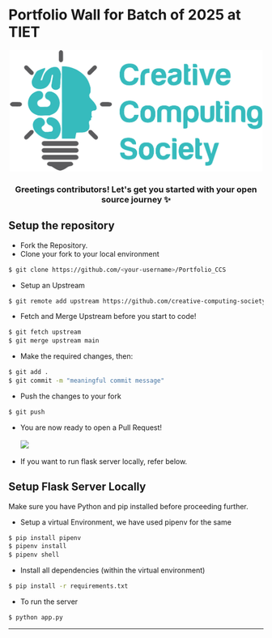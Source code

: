 
# Portfolio Wall for Batch of 2025 at TIET
   <div align='center'>
   <img src ="./static/Traced-Logo_1.png" width="500px">
   
   ### Greetings contributors! Let's get you started with your open source journey ✨
   </div>
   


## Setup the repository <br>


   - Fork the Repository.
   - Clone your fork to your local environment
   ```bash
   $ git clone https://github.com/<your-username>/Portfolio_CCS 
   ```
   - Setup an Upstream
   ```bash
   $ git remote add upstream https://github.com/creative-computing-society/Portfolio_CCS
   ```
   - Fetch and Merge Upstream before you start to code!
   ```bash
   $ git fetch upstream
   $ git merge upstream main
   ```
   - Make the required changes, then:
   ```bash
   $ git add .
   $ git commit -m "meaningful commit message"
   ```
   - Push the changes to your fork
   ```bash
   $ git push
   ```
   - You are now ready to open a Pull Request! <br> <br>
      <img src='https://user-images.githubusercontent.com/65218249/136403417-ca86ff2f-21e1-414f-98fc-3f841f89a73c.png' width='500px' >

   - If you want to run flask server locally, refer below.
## Setup Flask Server Locally
   Make sure you have Python and pip installed before proceeding further.
   - Setup a virtual Environment, we have used pipenv for the same
   ```bash
   $ pip install pipenv
   $ pipenv install
   $ pipenv shell
   ```
   - Install all dependencies (within the virtual environment)
   ```bash
   $ pip install -r requirements.txt
   ```
   - To run the server 
   ```bash
   $ python app.py 
   ```
<hr>


